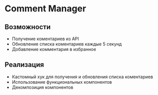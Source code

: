 # Comment Manager



## Возможности

- Получение коментариев из API
- Обновление списка коментариев каждые 5 секунд
- Добавление комментария в избранное

## Реализация

- Кастомный хук для получения и обновления списка коментариев
- Использование функциональных компонентов
- Декомпозиция компонентов
